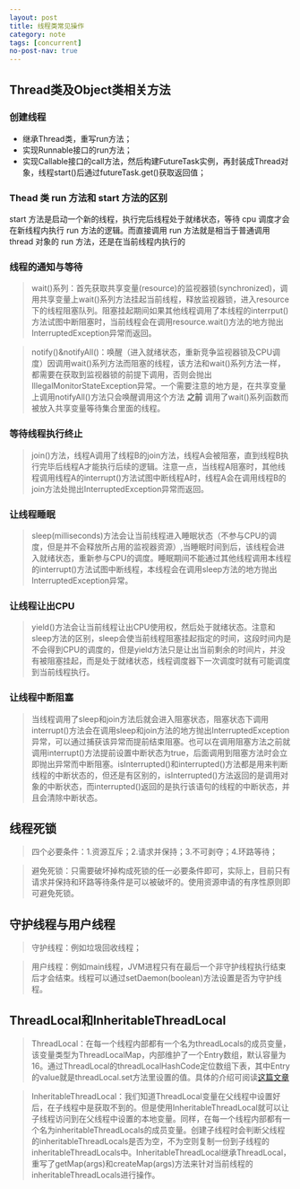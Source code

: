 ```yaml
---
layout: post
title: 线程类常见操作
category: note
tags: [concurrent]
no-post-nav: true
---
```


## Thread类及Object类相关方法

### 创建线程
- 继承Thread类，重写run方法；   
- 实现Runnable接口的run方法；
- 实现Callable接口的call方法，然后构建FutureTask实例，再封装成Thread对象，线程start()后通过futureTask.get()获取返回值；

### Thead 类 run 方法和 start 方法的区别
start 方法是启动一个新的线程，执行完后线程处于就绪状态，等待 cpu 调度才会在新线程内执行 run 方法的逻辑。而直接调用 run 方法就是相当于普通调用 thread 对象的 run 方法，还是在当前线程内执行的

### 线程的通知与等待
> wait()系列：首先获取共享变量(resource)的监视器锁(synchronized)，调用共享变量上wait()系列方法挂起当前线程，释放监视器锁，进入resource下的线程阻塞队列。阻塞挂起期间如果其他线程调用了本线程的interrput()方法试图中断阻塞时，当前线程会在调用resource.wait()方法的地方抛出InterruptedException异常而返回。

> notify()&notifyAll()：唤醒（进入就绪状态，重新竞争监视器锁及CPU调度）因调用wait()系列方法而阻塞的线程，该方法和wait()系列方法一样，都需要在获取到监视器锁的前提下调用，否则会抛出IllegalMonitorStateException异常。一个需要注意的地方是，在共享变量上调用notifyAll()方法只会唤醒调用这个方法 __之前__ 调用了wait()系列函数而被放入共享变量等待集合里面的线程。

### 等待线程执行终止
> join()方法，线程A调用了线程B的join方法，线程A会被阻塞，直到线程B执行完毕后线程A才能执行后续的逻辑。注意一点，当线程A阻塞时，其他线程调用线程A的interrupt()方法试图中断线程A时，线程A会在调用线程B的join方法处抛出InterruptedException异常而返回。

### 让线程睡眠
> sleep(milliseconds)方法会让当前线程进入睡眠状态（不参与CPU的调度，但是并不会释放所占用的监视器资源）,当睡眠时间到后，该线程会进入就绪状态，重新参与CPU的调度。睡眠期间不能通过其他线程调用本线程的interrupt()方法试图中断线程，本线程会在调用sleep方法的地方抛出InterruptedException异常。

### 让线程让出CPU
> yield()方法会让当前线程让出CPU使用权，然后处于就绪状态。注意和sleep方法的区别，sleep会使当前线程阻塞挂起指定的时间，这段时间内是不会得到CPU的调度的，但是yield方法只是让出当前剩余的时间片，并没有被阻塞挂起，而是处于就绪状态，线程调度器下一次调度时就有可能调度到当前线程执行。

### 让线程中断阻塞
> 当线程调用了sleep和join方法后就会进入阻塞状态，阻塞状态下调用interrupt()方法会在调用sleep和join方法的地方抛出InterruptedException异常，可以通过捕获该异常而提前结束阻塞。也可以在调用阻塞方法之前就调用interrupt()方法提前设置中断状态为true，后面调用到阻塞方法时会立即抛出异常而中断阻塞。isInterrupted()和interrupted()方法都是用来判断线程的中断状态的，但还是有区别的，isInterrupted()方法返回的是调用对象的中断状态，而interrupted()返回的是执行该语句的线程的中断状态，并且会清除中断状态。

## 线程死锁
> 四个必要条件：1.资源互斥；2.请求并保持；3.不可剥夺；4.环路等待；

> 避免死锁：只需要破坏掉构成死锁的任一必要条件即可，实际上，目前只有请求并保持和环路等待条件是可以被破坏的。使用资源申请的有序性原则即可避免死锁。

## 守护线程与用户线程
> 守护线程：例如垃圾回收线程；

> 用户线程：例如main线程，JVM进程只有在最后一个非守护线程执行结束后才会结束。线程可以通过setDaemon(boolean)方法设置是否为守护线程。

## ThreadLocal和InheritableThreadLocal
> ThreadLocal：在每一个线程内部都有一个名为threadLocals的成员变量，该变量类型为ThreadLocalMap，内部维护了一个Entry数组，默认容量为16。通过ThreadLocal的threadLocalHashCode定位数组下表，其中Entry的value就是threadLocal.set方法里设置的值。具体的介绍可阅读[这篇文章](https://mp.weixin.qq.com/s/K-8aNF3gqg3ekrRbTsjo9w)

> InheritableThreadLocal：我们知道ThreadLocal变量在父线程中设置好后，在子线程中是获取不到的。但是使用InheritableThreadLocal就可以让子线程访问到在父线程中设置的本地变量。同样，在每一个线程内部都有一个名为inheritableThreadLocals的成员变量。创建子线程时会判断父线程的inheritableThreadLocals是否为空，不为空则复制一份到子线程的inheritableThreadLocals中。InheritableThreadLocal继承ThreadLocal，重写了getMap(args)和createMap(args)方法来针对当前线程的inheritableThreadLocals进行操作。